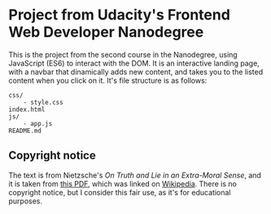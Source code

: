 # Project from Udacity's Frontend Web Developer Nanodegree
This is the project from the second course in the Nanodegree, using JavaScript
(ES6) to interact with the DOM. It is an interactive landing page, with a
navbar that dinamically adds new content, and takes you to the listed content
when you click on it. It's file structure is as follows:

```
css/
    - style.css
index.html
js/
    - app.js
README.md
```

## Copyright notice
The text is from Nietzsche's _On Truth and Lie in an Extra-Moral Sense_, and it is
taken from [this PDF](https://jpcatholic.edu/NCUpdf/Nietzsche.pdf), which was
linked on [Wikipedia](https://en.wikipedia.org/wiki/On_Truth_and_Lies_in_a_Nonmoral_Sense).
There is no copyright notice, but I consider this fair use, as it's for
educational purposes.
